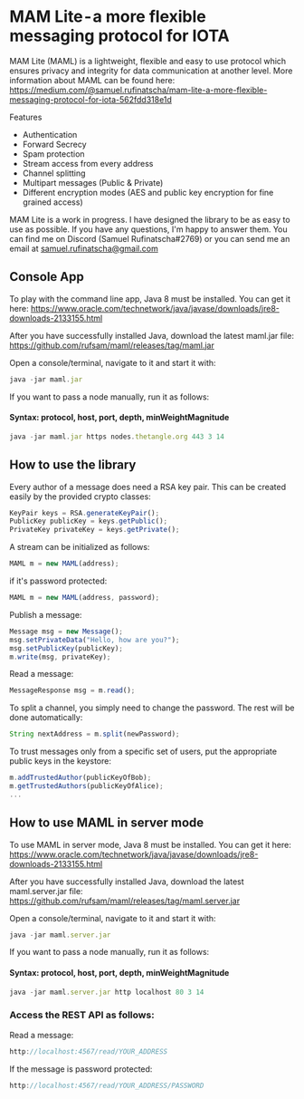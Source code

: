 # MAM Lite - a more flexible messaging protocol for IOTA

MAM Lite (MAML) is a  lightweight, flexible and easy to use protocol which ensures privacy and integrity for data communication at another level. More information about MAML can be found here: https://medium.com/@samuel.rufinatscha/mam-lite-a-more-flexible-messaging-protocol-for-iota-562fdd318e1d

Features
- Authentication
- Forward Secrecy
- Spam protection
- Stream access from every address
- Channel splitting
- Multipart messages (Public & Private)
- Different encryption modes (AES and public key encryption for fine grained access)

MAM Lite is a work in progress. I have designed the library to be as easy to use as possible. If you have any questions, I'm happy to answer them. You can find me on Discord (Samuel Rufinatscha#2769) or you can send me an email at samuel.rufinatscha@gmail.com

## Console App

To play with the command line app, Java 8 must be installed.
You can get it here: https://www.oracle.com/technetwork/java/javase/downloads/jre8-downloads-2133155.html

After you have successfully installed Java, download the latest maml.jar file: https://github.com/rufsam/maml/releases/tag/maml.jar

Open a console/terminal, navigate to it and start it with:

```js
java -jar maml.jar
```
If you want to pass a node manually, run it as follows:
#### Syntax: protocol, host, port, depth, minWeightMagnitude
```js
java -jar maml.jar https nodes.thetangle.org 443 3 14
```


## How to use the library

Every author of a message does need a RSA key pair. This can be created easily by the provided crypto classes:

```js
KeyPair keys = RSA.generateKeyPair();
PublicKey publicKey = keys.getPublic();
PrivateKey privateKey = keys.getPrivate();
```

A stream can be initialized as follows:

```js
MAML m = new MAML(address);
```
if it's password protected:
```js
MAML m = new MAML(address, password);
```
Publish a message:

```js    
Message msg = new Message();
msg.setPrivateData("Hello, how are you?");
msg.setPublicKey(publicKey);
m.write(msg, privateKey);
```

Read a message:

```js
MessageResponse msg = m.read();
```

To split a channel, you simply need to change the password. The rest will be done automatically:

```js
String nextAddress = m.split(newPassword);
```

To trust messages only from a specific set of users, put the appropriate public keys in the keystore:

```js
m.addTrustedAuthor(publicKeyOfBob);
m.getTrustedAuthors(publicKeyOfAlice);
...
```

## How to use MAML in server mode

To use MAML in server mode, Java 8 must be installed.
You can get it here: https://www.oracle.com/technetwork/java/javase/downloads/jre8-downloads-2133155.html

After you have successfully installed Java, download the latest maml.server.jar file: https://github.com/rufsam/maml/releases/tag/maml.server.jar

Open a console/terminal, navigate to it and start it with:

```js
java -jar maml.server.jar
```
If you want to pass a node manually, run it as follows:
#### Syntax: protocol, host, port, depth, minWeightMagnitude
```js
java -jar maml.server.jar http localhost 80 3 14
```


### Access the REST API as follows:

Read a message:
```js
http://localhost:4567/read/YOUR_ADDRESS
```
If the message is password protected:
```js
http://localhost:4567/read/YOUR_ADDRESS/PASSWORD
```
